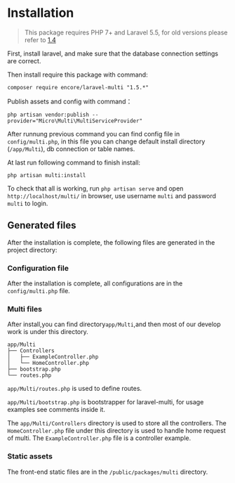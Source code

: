 # Installation

> This package requires PHP 7+ and Laravel 5.5, for old versions please refer to [1.4](http://laravel-multi.org/docs/v1.4/#/)

First, install laravel, and make sure that the database connection settings are correct.

Then install require this package with command:
```
composer require encore/laravel-multi "1.5.*"
```

Publish assets and config with command：
```
php artisan vendor:publish --provider="Micro\Multi\MultiServiceProvider"
```

After runnung previous command you can find config file in `config/multi.php`, in this file you can change default install directory (```/app/Multi```), db connection or table names.

At last run following command to finish install:
```
php artisan multi:install
```

To check that all is working, run `php artisan serve` and open `http://localhost/multi/` in browser, use username `multi` and password `multi` to login.

## Generated files

After the installation is complete, the following files are generated in the project directory:

### Configuration file

After the installation is complete, all configurations are in the `config/multi.php` file.

### Multi files

After install,you can find directory`app/Multi`,and then most of our develop work is under this directory.

```
app/Multi
├── Controllers
│   ├── ExampleController.php
│   └── HomeController.php
├── bootstrap.php
└── routes.php
```

`app/Multi/routes.php` is used to define routes.

`app/Multi/bootstrap.php` is bootstrapper for laravel-multi, for usage examples see comments inside it.

The `app/Multi/Controllers` directory is used to store all the controllers.
The `HomeController.php` file under this directory is used to handle home request of multi.
The `ExampleController.php` file is a controller example.

### Static assets

The front-end static files are in the `/public/packages/multi` directory.
